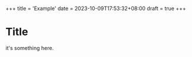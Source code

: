 +++
title = 'Example'
date = 2023-10-09T17:53:32+08:00
draft = true
+++

# Title

it's something here.
